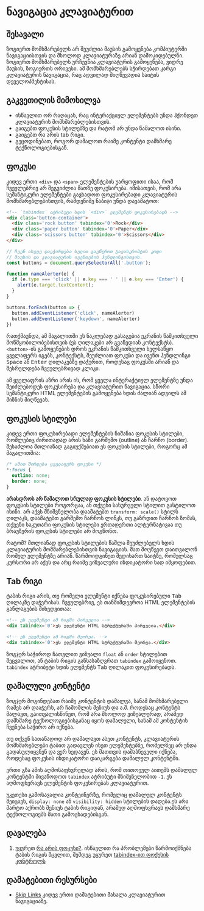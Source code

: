 # ნავიგაცია კლავიატურით

## შესავალი

ზოგიერთ მომხმარებელს არ შეუძლია მაუსის გამოყენება კომპიუტერში ნავიგაციისთვის და მხოლოდ კლავიატურაზე არიან დამოკიდებულნი. ზოგიერთ მომხმარებელს ურჩევნია კლავიატურის გამოყენება, ვიდრე მაუსის, ზოგიერთს ორივესი. ამ მომხმარებლებს სჭირდებათ კარგი კლავიატურის ნავიგაცია, რაც ადვილად მიღწევადია საიტის დეველოპმენტისას.

## გაკვეთილის მიმოხილვა

- ისწავლით ორ რაღაცას, რაც ინტერაქციულ ელემენტებს უნდა ჰქონდეთ კლავიატურის მომხმარებლებისთვის.
- გაიგებთ ფოკუსის სტილებზე და რატომ არ უნდა წაშალოთ ისინი.
- გაიგებთ რა არის tab რიგი.
- გეცოდინებათ, როგორ დამალოთ რაიმე კონტენტი დამხმარე ტექნოლოგიებისგან.

## ფოკუსი

კიდევ ერთი `<div>` და `<span>` ელემენტების უარყოფითი ისაა, რომ ჩვეულებრივ არ შეგვიძლია მათზე ფოკუსირება. იმისათვის, რომ არა სემანტიკური ელემენტები გავხადოთ ფოკუსირებადი კლავიატურის მომხმარებლებისთვის, რამდენიმე ნაბიჯი უნდა დავამატოთ:

```html
<!-- `tabindex` ატრიბუტი ხდის `<div>` ელემენტს ფოკუსირებადს -->
<div class='button-container'>
  <div class='rock button' tabindex='0'>Rock</div>
  <div class='paper button' tabindex='0'>Paper</div>
  <div class='scissors button' tabindex='0'>Scissors</div>
</div>
```

```javascript
// ჩვენ ასევე დავჭირდება ხელით გავწეროთ ჯავასკრიპტის კოდი 
// მაუსის და კლავიატურის ივენთების ჰენდლინგისთვის.
const buttons = document.querySelectorAll('.button');

function nameAlerter(e) {
  if (e.type === 'click' || e.key === ' ' || e.key === 'Enter') {
    alert(e.target.textContent);
  }
}

buttons.forEach(button => {
  button.addEventListener('click', nameAlerter)
  button.addEventListener('keydown', nameAlerter)
})
```

რათქმაუნდა, ამ მაგალითში ეს ნაკლებად გასაგებია ეკრანის წამკითხველი მოწმყობილობებისთვის (ეს ღილაკები არ გვაწვდიან კონტექსტს). `<button>`-ის გამოყენების დროს ეკრანის წამკითხველი ხელსაწყო ყველაფერს იგებს, კონტექსტს, შეუძლიათ ფოკუსი და ივენთ ჰენდლინგი <kbd>Space</kbd> ან <kbd>Enter</kbd> ღილაკებზე დაჭერით, როდესაც ფოკუსში არიან და შესრულდება ჩვეულებრივად კლიკი.

ამ ყველაფრის აზრი არის ის, რომ ყველა ინტერაქტიულ ელემენტზე უნდა შეიძლებოდეს ფოკუსირება და კლავიატურით ნავიგაცია. სწორი სემანტიკური HTML ელემენტების გამოყენება ხდის ძალიან ადვილს ამ მიზნის მიღწევას.

## ფოკუსის სტილები

კიდევ ერთი ფოკუსირებადი ელემენტების ნიშანია ფოკუსის სტილები, რომლებიც ძირითადად არის ხაზი გარშემო (outline) ან ჩარჩო (border). შესაძლოა მთლიანად გაგიუქმებიათ ეს ფოკუსის სტილები, როგორც ამ მაგალითშია:

```css
/* ამით შორდება ყველაფერს ფოკუსი */
*:focus {
  outline: none;
  border: none;
}
```

**არასდროს არ წაშალოთ სრულად ფოკუსის სტილები**. ან დატოვოთ ფოკუსის სტილები როგორცაა, ან თქვენი სასურველი სტილით გასტილოთ ისინი. არ აქვს მნიშვნელობა დაამატებთ `transform: scale()` სტილს ღილაკს, დაამატებთ გარშემო ჩარჩოს ლინკს, თუ გაზრდით ჩარჩოს ზომას, თქვენი საკუთარი ფოკუსის სტილები ერთადერთი ალტერნატივაა თუ ბრაუზერის ფოკუსის სტილები არ მოგწონთ.

რატომ? მთლიანად ფოკუსის სტილების წაშლა შეუძლებელს ხდის კლავიატურის მომმარებლებისთვის ნავიგაციას. მათ მოუწევთ დაითვალონ რომელ ელემენტზე არიან. წარმოიდგინეთ შედიხართ საიტზე, რომელსაც კურსორი არ აქვს და არც რაიმე ვიზუალური ინდიკატორი სად იმყოფებით.

## Tab რიგი

ტაბის რიგი არის, თუ რომელი ელემენტი იქნება ფოკუსირებული <kbd>Tab</kbd> ღილაკზე დაჭერისას. ჩვეულებრივ, ეს თანმიმდევროა HTML ელემენტების განლაგების მიხედვითაა:

```html
<!-- ეს ელემენტი ამ რიგში პირველია -->
<div tabindex='0'>ეს ელემენტი HTML სტრუქტურაში პირველია.</div>

<!-- ეს ელემენტი ამ რიგში მეორეა. -->
<div tabindex='0'>ეს ელემენტი HTML სტრუქტურაში მეორეა.</div>
```

ზოგჯერ საჭიროდ ჩათვლით ვიზუალი `float` ან `order` სტილებით შეცვალოთ, ან ტაბის რიგის განსასაზღვრათ `tabindex` გამოიყენოთ. `tabindex` ატრიბუტი ხდის ელემენტს <kbd>Tab</kbd> ღილაკით ფოკუსირებადს.

## დამალული კონტენტი

ზოგჯერ მოგინდებათ რაიმე კონტენტის დამალვა, სანამ მომხმარებელი რამეს არ დააჭერს, არ ჩამოშლის მენიუს და ა.შ. როდესაც კონტენტს მალავთ, გაითვალისწინეთ, რომ არა მხოლოდ ვიზუალურად, არამედ დამხმარე ტექნოლოგიებისგანაც იყოს დამალული, სანამ ამ კონტენტის ჩვენება საჭირო არ იქნება.

თუ თქვენ სათანადოდ არ დამალავთ ასეთ კონტენტს, კლავიატურის მომხმარებლები ტაბით გადავლენ ისეთ ელემენტებზე, რომელზეც არ უნდა გადასულიყვნენ და ვერ ხედავენ. ეს მათთვის დამაბნეველი იქნება, როდესაც ფოკუსის ინდიკატორი დაიკარგება დამალულ კონტენტში.

ერთი გზა ამის აღმოსაფხვრელად არის, რომ თითოეულ აითემს დამალულ კონტენტში მივაწოდოთ `tabindex` ატრიბუტი მნიშვნელობით `-1`. ეს აღმოფხვრავს ელემენტის ფოკუსირებას კლავიატურით.

უკეთესი გამოსავალია კონტეინერზე, რომელიც დამალულ კონტენტს შეიცავს, `display: none` ან `visibility: hidden` სტილების დადება.ეს არა მარტო აქრობს მენიუს ტაბის რიგიდან, არამედ აღმოფხვრავს დამხმარე ტექნოლოგიებს მათი გამოცხადებისგან.

## დავალება

<div className="homework">

1. უყურეთ [რა არის ფოკუსი?](https://www.youtube.com/watch?v=EFv9ubbZLKw&list=PLNYkxOF6rcICWx0C9LVWWVqvHlYJyqw7g&index=4). ისწავლით რა პრობლემები წარმოიქმნება ტაბის რიგის შცვლით, შემდეგ უყურეთ [tabindex-ით ფოქუსის კონტროლს](https://www.youtube.com/watch?v=Pe0Ce1WtnUM&list=PLNYkxOF6rcICWx0C9LVWWVqvHlYJyqw7g&index=5)

</div>

## დამატებითი რესურსები

- [Skip Links](https://webaim.org/techniques/skipnav/) კიდევ ერთი დამატებითი მასალა კლავიატურით ნავიგაციაზე.